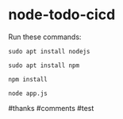 # node-todo-cicd

Run these commands:


`sudo apt install nodejs`


`sudo apt install npm`


`npm install`

`node app.js`


#thanks
#comments
#test
